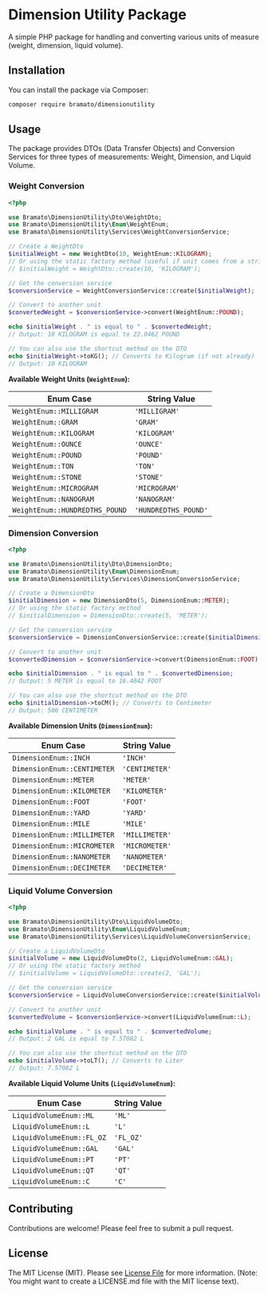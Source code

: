 # Dimension Utility Package

A simple PHP package for handling and converting various units of measure (weight, dimension, liquid volume).

## Installation

You can install the package via Composer:

```bash
composer require bramato/dimensionutility
```

## Usage

The package provides DTOs (Data Transfer Objects) and Conversion Services for three types of measurements: Weight, Dimension, and Liquid Volume.

### Weight Conversion

```php
<?php

use Bramato\DimensionUtility\Dto\WeightDto;
use Bramato\DimensionUtility\Enum\WeightEnum;
use Bramato\DimensionUtility\Services\WeightConversionService;

// Create a WeightDto
$initialWeight = new WeightDto(10, WeightEnum::KILOGRAM);
// Or using the static factory method (useful if unit comes from a string)
// $initialWeight = WeightDto::create(10, 'KILOGRAM');

// Get the conversion service
$conversionService = WeightConversionService::create($initialWeight);

// Convert to another unit
$convertedWeight = $conversionService->convert(WeightEnum::POUND);

echo $initialWeight . " is equal to " . $convertedWeight;
// Output: 10 KILOGRAM is equal to 22.0462 POUND

// You can also use the shortcut method on the DTO
echo $initialWeight->toKG(); // Converts to Kilogram (if not already)
// Output: 10 KILOGRAM
```

**Available Weight Units (`WeightEnum`):**

| Enum Case                      | String Value         |
| ------------------------------ | -------------------- |
| `WeightEnum::MILLIGRAM`        | `'MILLIGRAM'`        |
| `WeightEnum::GRAM`             | `'GRAM'`             |
| `WeightEnum::KILOGRAM`         | `'KILOGRAM'`         |
| `WeightEnum::OUNCE`            | `'OUNCE'`            |
| `WeightEnum::POUND`            | `'POUND'`            |
| `WeightEnum::TON`              | `'TON'`              |
| `WeightEnum::STONE`            | `'STONE'`            |
| `WeightEnum::MICROGRAM`        | `'MICROGRAM'`        |
| `WeightEnum::NANOGRAM`         | `'NANOGRAM'`         |
| `WeightEnum::HUNDREDTHS_POUND` | `'HUNDREDTHS_POUND'` |

### Dimension Conversion

```php
<?php

use Bramato\DimensionUtility\Dto\DimensionDto;
use Bramato\DimensionUtility\Enum\DimensionEnum;
use Bramato\DimensionUtility\Services\DimensionConversionService;

// Create a DimensionDto
$initialDimension = new DimensionDto(5, DimensionEnum::METER);
// Or using the static factory method
// $initialDimension = DimensionDto::create(5, 'METER');

// Get the conversion service
$conversionService = DimensionConversionService::create($initialDimension);

// Convert to another unit
$convertedDimension = $conversionService->convert(DimensionEnum::FOOT);

echo $initialDimension . " is equal to " . $convertedDimension;
// Output: 5 METER is equal to 16.4042 FOOT

// You can also use the shortcut method on the DTO
echo $initialDimension->toCM(); // Converts to Centimeter
// Output: 500 CENTIMETER
```

**Available Dimension Units (`DimensionEnum`):**

| Enum Case                   | String Value   |
| --------------------------- | -------------- |
| `DimensionEnum::INCH`       | `'INCH'`       |
| `DimensionEnum::CENTIMETER` | `'CENTIMETER'` |
| `DimensionEnum::METER`      | `'METER'`      |
| `DimensionEnum::KILOMETER`  | `'KILOMETER'`  |
| `DimensionEnum::FOOT`       | `'FOOT'`       |
| `DimensionEnum::YARD`       | `'YARD'`       |
| `DimensionEnum::MILE`       | `'MILE'`       |
| `DimensionEnum::MILLIMETER` | `'MILLIMETER'` |
| `DimensionEnum::MICROMETER` | `'MICROMETER'` |
| `DimensionEnum::NANOMETER`  | `'NANOMETER'`  |
| `DimensionEnum::DECIMETER`  | `'DECIMETER'`  |

### Liquid Volume Conversion

```php
<?php

use Bramato\DimensionUtility\Dto\LiquidVolumeDto;
use Bramato\DimensionUtility\Enum\LiquidVolumeEnum;
use Bramato\DimensionUtility\Services\LiquidVolumeConversionService;

// Create a LiquidVolumeDto
$initialVolume = new LiquidVolumeDto(2, LiquidVolumeEnum::GAL);
// Or using the static factory method
// $initialVolume = LiquidVolumeDto::create(2, 'GAL');

// Get the conversion service
$conversionService = LiquidVolumeConversionService::create($initialVolume);

// Convert to another unit
$convertedVolume = $conversionService->convert(LiquidVolumeEnum::L);

echo $initialVolume . " is equal to " . $convertedVolume;
// Output: 2 GAL is equal to 7.57082 L

// You can also use the shortcut method on the DTO
echo $initialVolume->toLT(); // Converts to Liter
// Output: 7.57082 L
```

**Available Liquid Volume Units (`LiquidVolumeEnum`):**

| Enum Case                 | String Value |
| ------------------------- | ------------ |
| `LiquidVolumeEnum::ML`    | `'ML'`       |
| `LiquidVolumeEnum::L`     | `'L'`        |
| `LiquidVolumeEnum::FL_OZ` | `'FL_OZ'`    |
| `LiquidVolumeEnum::GAL`   | `'GAL'`      |
| `LiquidVolumeEnum::PT`    | `'PT'`       |
| `LiquidVolumeEnum::QT`    | `'QT'`       |
| `LiquidVolumeEnum::C`     | `'C'`        |

## Contributing

Contributions are welcome! Please feel free to submit a pull request.

## License

The MIT License (MIT). Please see [License File](LICENSE.md) for more information. (Note: You might want to create a LICENSE.md file with the MIT license text).
